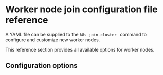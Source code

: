 # Worker node join configuration file reference

A YAML file can be supplied to the `k8s join-cluster ` command to configure and
customize new worker nodes.

This reference section provides all available options for worker nodes.

## Configuration options

```{include} ../../_parts/worker_join_config.md
```
